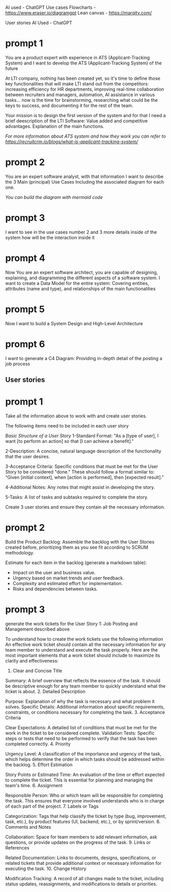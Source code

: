 AI used - ChatGPT
Use cases Flowcharts - https://www.eraser.io/diagramgpt
Lean canvas - https://marqity.com/

User stories AI Used - ChatGPT

# prompt 1

You are a product expert with experience in ATS (Applicant-Tracking System) and I want to develop the ATS (Applicant-Tracking System) of the future

At LTI company, nothing has been created yet, so it's time to define those key functionalities that will make LTI stand out from the competitors: increasing efficiency for HR departments, improving real-time collaboration between recruiters and managers, automation, AI assistance in various tasks... now is the time for brainstorming, researching what could be the keys to success, and documenting it for the rest of the team.

Your mission is to design the first version of the system and for that I need a brief deescription of the LTI Software: Value added and competitive advantages. Explanation of the main functions.

_For more information about ATS system and how they work you can refer to https://recruitcrm.io/blogs/what-is-applicant-tracking-system/_

# prompt 2

You are an expert software analyst, with that information I want to describe the 3 Main (principal) Use Cases Including the associated diagram for each one.

_You can build the diagram with mermaid code_

# prompt 3

I want to see in the use cases number 2 and 3 more details inside of the system how will be the interaction inside it

# prompt 4

Now You are an expert software architect, you are capable of designing, explaining, and diagramming the different aspects of a software system.
I want to create a Data Model for the entire system: Covering entities, attributes (name and type), and relationships of the main functionalities

# prompt 5

Now I want to build a System Design and High-Level Architecture

# prompt 6

I want to generate a C4 Diagram: Providing in-depth detail of the posting a job process

## User stories

# prompt 1

Take all the information above to work with and create user stories.

The following items need to be included in each user story

_Basic Structure of a User Story_
1-Standard Format: "As a [type of user], I want [to perform an action] so that [I can achieve a benefit]."

2-Description: A concise, natural language description of the functionality that the user desires.

3-Acceptance Criteria: Specific conditions that must be met for the User Story to be considered "done." These should follow a format similar to: “Given [initial context], when [action is performed], then [expected result].”

4-Additional Notes: Any notes that might assist in developing the story.

5-Tasks: A list of tasks and subtasks required to complete the story.

Create 3 user stories and ensure they contain all the necessary information.

# prompt 2

Build the Product Backlog:
Assemble the backlog with the User Stories created before, prioritizing them as you see fit according to SCRUM methodology.

Estimate for each item in the backlog (generate a markdown table):

- Impact on the user and business value.
- Urgency based on market trends and user feedback.
- Complexity and estimated effort for implementation.
- Risks and dependencies between tasks.

# prompt 3

generate the work tickets for the User Story 1: Job Posting and Management described above

To understand how to create the work tickets use the following information
An effective work ticket should contain all the necessary information for any team member to understand and execute the task properly. Here are the most important elements that a work ticket should include to maximize its clarity and effectiveness:

1. Clear and Concise Title

Summary: A brief overview that reflects the essence of the task. It should be descriptive enough for any team member to quickly understand what the ticket is about. 2. Detailed Description

Purpose: Explanation of why the task is necessary and what problem it solves.
Specific Details: Additional information about specific requirements, constraints, or conditions necessary for completing the task. 3. Acceptance Criteria

Clear Expectations: A detailed list of conditions that must be met for the work in the ticket to be considered complete.
Validation Tests: Specific steps or tests that need to be performed to verify that the task has been completed correctly. 4. Priority

Urgency Level: A classification of the importance and urgency of the task, which helps determine the order in which tasks should be addressed within the backlog. 5. Effort Estimation

Story Points or Estimated Time: An evaluation of the time or effort expected to complete the ticket. This is essential for planning and managing the team's time. 6. Assignment

Responsible Person: Who or which team will be responsible for completing the task. This ensures that everyone involved understands who is in charge of each part of the project. 7. Labels or Tags

Categorization: Tags that help classify the ticket by type (bug, improvement, task, etc.), by product features (UI, backend, etc.), or by sprint/version. 8. Comments and Notes

Collaboration: Space for team members to add relevant information, ask questions, or provide updates on the progress of the task. 9. Links or References

Related Documentation: Links to documents, designs, specifications, or related tickets that provide additional context or necessary information for executing the task. 10. Change History

Modification Tracking: A record of all changes made to the ticket, including status updates, reassignments, and modifications to details or priorities.
